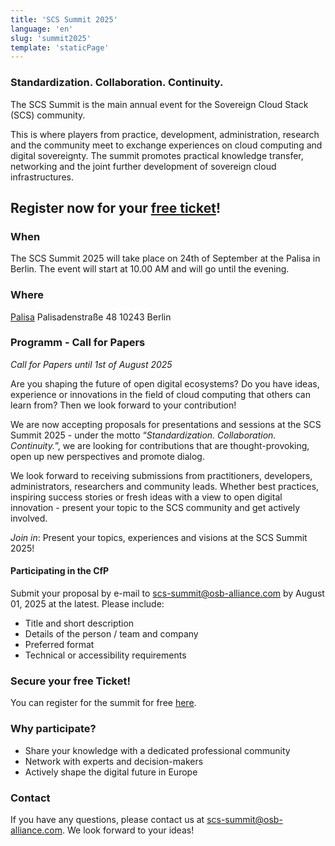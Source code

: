 ```yaml
---
title: 'SCS Summit 2025'
language: 'en'
slug: 'summit2025'
template: 'staticPage'
---
```


### Standardization. Collaboration. Continuity.

The SCS Summit is the main annual event for the Sovereign Cloud Stack (SCS) community.

This is where players from practice, development, administration, research and the community meet to exchange experiences on cloud computing and digital sovereignty. The summit promotes practical knowledge transfer, networking and the joint further development of sovereign cloud infrastructures.

## Register now for your [free ticket](https://events.sovereigncloudstack.org/scs-summit-2025/)!

### When

The SCS Summit 2025 will take place on 24th of September at the Palisa in Berlin.
The event will start at 10.00 AM and will go until the evening.

### Where

[Palisa](https://www.palisa.de/welcome)
Palisadenstraße 48
10243 Berlin

### Programm - Call for Papers

_Call for Papers until 1st of August 2025_

Are you shaping the future of open digital ecosystems? Do you have ideas, experience or innovations in the field of cloud computing that others can learn from? Then we look forward to your contribution!

We are now accepting proposals for presentations and sessions at the SCS Summit 2025 - under the motto “*Standardization. Collaboration. Continuity.*”, we are looking for contributions that are thought-provoking, open up new perspectives and promote dialog.

We look forward to receiving submissions from practitioners, developers, administrators, researchers and community leads. Whether best practices, inspiring success stories or fresh ideas with a view to open digital innovation - present your topic to the SCS community and get actively involved.

_Join in_: Present your topics, experiences and visions at the SCS Summit 2025!

#### Participating in the CfP

Submit your proposal by e-mail to scs-summit@osb-alliance.com by August 01, 2025 at the latest.
Please include:

- Title and short description
- Details of the person / team and company
- Preferred format
- Technical or accessibility requirements

### Secure your free Ticket!

You can register for the summit for free [here](https://events.sovereigncloudstack.org/scs-summit-2025/).

### Why participate?

- Share your knowledge with a dedicated professional community
- Network with experts and decision-makers
- Actively shape the digital future in Europe

### Contact

If you have any questions, please contact us at scs-summit@osb-alliance.com. We look forward to your ideas!
